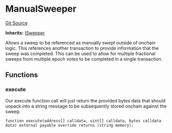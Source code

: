 # ManualSweeper
[Git Source](https://github.com/FloorDAO/floor-v2/blob/c8169a0594ad07a37d169672a50f4155c41be809/src/contracts/sweepers/Manual.sol)

**Inherits:**
[ISweeper](/src/interfaces/actions/Sweeper.sol/contract.ISweeper.md)

Allows a sweep to be referenced as manually swept outside of onchain logic. This references
another transaction to provide information that the sweep was completed.
This can be used to allow for multiple fractional sweeps from multiple epoch votes to be
completed in a single transaction.


## Functions
### execute

Our execute function call will just return the provided bytes data that should unpack
into a string message to be subsequently stored onchain against the sweep.


```solidity
function execute(address[] calldata, uint[] calldata, bytes calldata data) external payable override returns (string memory);
```

